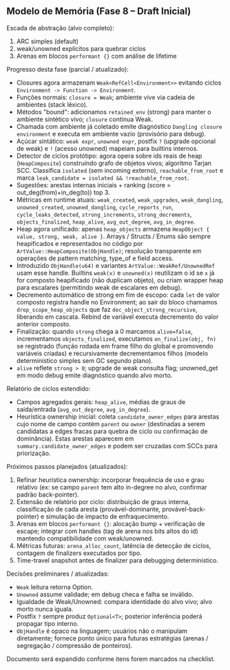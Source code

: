 ## Modelo de Memória (Fase 8 – Draft Inicial)

Escada de abstração (alvo completo):
1. ARC simples (default)
2. weak/unowned explícitos para quebrar ciclos
3. Arenas em blocos `performant {}` com análise de lifetime

Progresso desta fase (parcial / atualizado):
* Closures agora armazenam `Weak<RefCell<Environment>>` evitando ciclos `Environment -> Function -> Environment`.
* Funções normais: `closure = Weak`; ambiente vive via cadeia de ambientes (stack léxico).
* Métodos "bound": adicionamos `retained_env` (strong) para manter o ambiente sintético vivo; `closure` continua Weak.
* Chamada com ambiente já coletado emite diagnóstico `Dangling closure environment` e executa em ambiente vazio (provisório para debug).
* Açúcar sintático: `weak expr`, `unowned expr`, postfix `?` (upgrade opcional de weak) e `!` (acesso unowned) mapeiam para builtins internos.
* Detector de ciclos protótipo: agora opera sobre ids reais de heap (`HeapComposite`) construindo grafo de objetos vivos; algoritmo Tarjan SCC. Classifica `isolated` (sem incoming externo), `reachable_from_root` e marca `leak_candidate = isolated && !reachable_from_root`.
* Sugestões: arestas internas iniciais + ranking (score = out_deg(from)+in_deg(to)) top 3.
* Métricas em runtime atuais: `weak_created`, `weak_upgrades`, `weak_dangling`, `unowned_created`, `unowned_dangling`, `cycle_reports_run`, `cycle_leaks_detected`, `strong_increments`, `strong_decrements`, `objects_finalized`, `heap_alive`, `avg_out_degree`, `avg_in_degree`.
* Heap agora unificado: apenas `heap_objects` armazena `HeapObject { value, strong, weak, alive }`. Arrays / Structs / Enums são sempre heapificados e representados no código por `ArtValue::HeapComposite(ObjHandle)`; resolução transparente em operações de pattern matching, type_of e field access.
* Introduzido `ObjHandle(u64)` e variantes `ArtValue::WeakRef/UnownedRef` usam esse handle. Builtins `weak(x)` e `unowned(x)` reutilizam o id se `x` já for composto heapificado (não duplicam objeto), ou criam wrapper heap para escalares (permitindo weak de escalares em debug).
* Decremento automático de strong em fim de escopo: cada `let` de valor composto registra handle no Environment; ao sair do bloco chamamos `drop_scope_heap_objects` que faz `dec_object_strong_recursive`, liberando em cascata. Rebind de variável executa decremento do valor anterior composto.
* Finalização: quando `strong` chega a 0 marcamos `alive=false`, incrementamos `objects_finalized`, executamos `on_finalize(obj, fn)` se registrado (função rodada em frame filho do global e promovendo variáveis criadas) e recursivamente decrementamos filhos (modelo determinístico simples sem GC segundo plano).
* `alive` reflete `strong > 0`; upgrade de weak consulta flag; unowned_get em modo debug emite diagnóstico quando alvo morto.

Relatório de ciclos estendido:
* Campos agregados gerais: `heap_alive`, médias de graus de saída/entrada (`avg_out_degree`, `avg_in_degree`).
* Heurística ownership inicial: coleta `candidate_owner_edges` para arestas cujo nome de campo contém `parent` ou `owner` (destinadas a serem candidatas a edges fracas para quebra de ciclo ou confirmação de dominância). Estas arestas aparecem em `summary.candidate_owner_edges` e podem ser cruzadas com SCCs para priorização.

Próximos passos planejados (atualizados):
1. Refinar heurística ownership: incorporar frequência de uso e grau relativo (ex: se campo `parent` tem alto in-degree no alvo, confirmar padrão back-pointer).
2. Extensão de relatório por ciclo: distribuição de graus interna, classificação de cada aresta (provável-dominante, provável-back-pointer) e simulação de impacto de enfraquecimento.
3. Arenas em blocos `performant {}`: alocação bump + verificação de escape; integrar com handles (tag de arena nos bits altos do id) mantendo compatibilidade com weak/unowned.
4. Métricas futuras: `arena_alloc_count`, latência de detecção de ciclos, contagem de finalizers executados por tipo.
5. Time-travel snapshot antes de finalizer para debugging determinístico.

Decisões preliminares / atualizadas:
* `Weak` leitura retorna Option.
* `Unowned` assume validade; em debug checa e falha se inválido.
* Igualdade de Weak/Unowned: compara identidade do alvo vivo; alvo morto nunca iguala.
* Postfix `?` sempre produz `Optional<T>`; posterior inferência poderá propagar tipo interno.
* `ObjHandle` é opaco na linguagem; usuários não o manipulam diretamente; fornece ponto único para futuras estratégias (arenas / segregação / compressão de ponteiros).

Documento será expandido conforme itens forem marcados na checklist.
